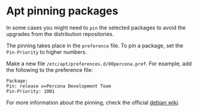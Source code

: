 # Apt pinning packages

In some cases you might need to `pin` the selected packages to avoid the upgrades from the distribution repositories. 

The pinning takes place in the `preference` file. To pin a package, set the `Pin-Priority` to higher numbers.

Make a new file `/etc/apt/preferences.d/00percona.pref`. For example, add the following to the preference file:

```
Package:
Pin: release o=Percona Development Team
Pin-Priority: 1001
```

For more information about the pinning, check the official [debian wiki].

[debian wiki]: http://wiki.debian.org/AptPreferences
